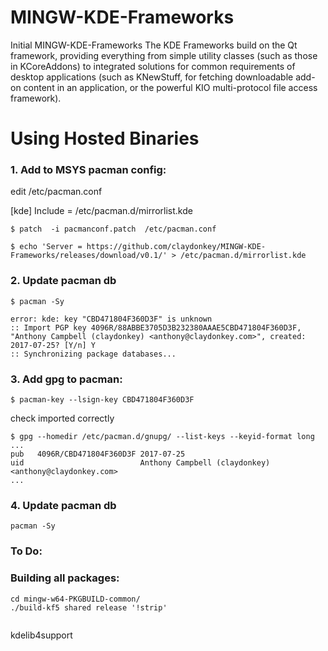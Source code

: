 # MINGW-KDE-Frameworks
Initial MINGW-KDE-Frameworks
The KDE Frameworks build on the Qt framework, providing everything from simple utility classes (such as those in KCoreAddons) to integrated solutions for common requirements of desktop applications (such as KNewStuff, for fetching downloadable add-on content in an application, or the powerful KIO multi-protocol file access framework).

# Using Hosted Binaries
### 1. Add to MSYS pacman config:

edit /etc/pacman.conf

[kde]
Include = /etc/pacman.d/mirrorlist.kde
```
$ patch  -i pacmanconf.patch  /etc/pacman.conf
```
```
$ echo 'Server = https://github.com/claydonkey/MINGW-KDE-Frameworks/releases/download/v0.1/' > /etc/pacman.d/mirrorlist.kde 
```
### 2. Update pacman db

```
$ pacman -Sy

error: kde: key "CBD471804F360D3F" is unknown
:: Import PGP key 4096R/88ABBE3705D3B232380AAAE5CBD471804F360D3F, "Anthony Campbell (claydonkey) <anthony@claydonkey.com>", created:      2017-07-25? [Y/n] Y
:: Synchronizing package databases...
```

### 3. Add gpg to pacman:
```
$ pacman-key --lsign-key CBD471804F360D3F
```
check imported correctly
```
$ gpg --homedir /etc/pacman.d/gnupg/ --list-keys --keyid-format long
...
pub   4096R/CBD471804F360D3F 2017-07-25
uid                          Anthony Campbell (claydonkey) <anthony@claydonkey.com>
...
```

### 4. Update pacman db
```
pacman -Sy
```
### To Do:

### Building all packages:

```
cd mingw-w64-PKGBUILD-common/
./build-kf5 shared release '!strip'


```


kdelib4support
